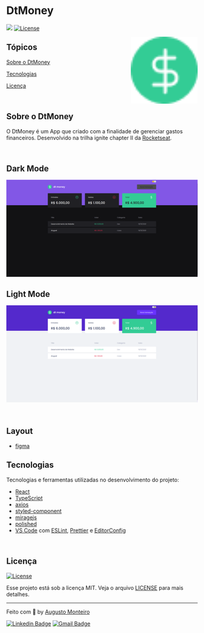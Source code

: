 # DtMoney

<p>
  <img src="https://img.shields.io/badge/made%20by-AUGUSTO%20MONTEIRO-6E40C9?style=flat-square">  
  <a href="https://opensource.org/licenses/MIT">
    <img alt="License" src="https://img.shields.io/badge/license-MIT-6E40C9?style=flat-square">
  </a>
</p>

<img align="right" src="logo.png" width="35%" alt="Dtmoney">

## Tópicos

[Sobre o DtMoney](#sobre-o-dtmoeny)

[Tecnologias](#tecnologias)

[Licença](#licença)

<br>

## Sobre o DtMoney

O DtMoney é um App que criado com a finalidade de gerenciar gastos financeiros. Desenvolvido na trilha ignite chapter II da [Rocketseat](https://rocketseat.com.br/).

<br>

## Dark Mode

<p align="center">  
  <img alt="DtMoney" src="dark_mode.png"/> 
</p>

## Light Mode

<p align="center">  
  <img alt="DtMoney" src="light_mode.png"/> 
</p>

<br>

## Layout

- [figma](https://www.figma.com/file/19BlggIxyiJiasqdhNZBRH/dtmoney-augusto)

## Tecnologias

Tecnologias e ferramentas utilizadas no desenvolvimento do projeto:

- [React](https://reactjs.org/)
- [TypeScript](https://www.typescriptlang.org/)
- [axios](https://github.com/axios/axios)
- [styled-component](https://styled-components.com/)
- [miragejs](https://miragejs.com/)
- [polished](https://polished.js.org/)
- [VS Code](https://code.visualstudio.com/) com [ESLint](https://eslint.org/), [Prettier](https://prettier.io/) e [EditorConfig](https://editorconfig.org/)

<br>

## Licença

<a href="https://opensource.org/licenses/MIT">
    <img alt="License" src="https://img.shields.io/badge/license-MIT-6E40C9?style=flat-square">
</a>

<br>

Esse projeto está sob a licença MIT. Veja o arquivo [LICENSE](/LICENSE) para mais detalhes.

---

Feito com :purple_heart: by [Augusto Monteiro](https://github.com/augustojaml)

[![Linkedin Badge](https://img.shields.io/badge/-Augusto%20Monteiro-6E40C9?style=flat-square&logo=Linkedin&logoColor=white&link=https://www.linkedin.com/in/augustojaml)](https://www.linkedin.com/in/augustojaml)
[![Gmail Badge](https://img.shields.io/badge/-jamonteirolima@gmail.com-6E40C9?style=flat-square&logo=Gmail&logoColor=white&link=mailto:jamonteirolima@gmail.com)](mailto:jamonteirolima@gmail.com)
